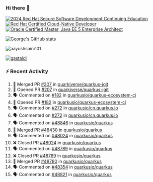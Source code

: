### Hi there 👋

<!--START_SECTION:badges-->
[![2024 Red Hat Secure Software Development Continuing Education](https://images.credly.com/size/110x110/images/36a76b78-c5bf-45cf-ac2c-48c3825260c7/blob)](http://www.credly.com/badges/c86e9a17-d2c3-4554-b890-7d0521710eb6 "2024 Red Hat Secure Software Development Continuing Education")
[![Red Hat Certified Cloud-Native Developer](https://images.credly.com/size/110x110/images/12ef4e4e-3d8d-4caf-9ab1-858c5bcb9619/image.png)](http://www.credly.com/badges/b6402e31-0894-48e6-b488-e2e551dcc809 "Red Hat Certified Cloud-Native Developer")
[![Oracle Certified Master, Java EE 5 Enterprise Architect](https://images.credly.com/size/110x110/images/1fa3549c-674c-4779-b3d6-d7d64eac2c23/Oracle-Certification-badge_OC-Master.png)](http://www.credly.com/badges/2565574e-b81d-410e-ab7d-24666ddcbe00 "Oracle Certified Master, Java EE 5 Enterprise Architect")
<!--END_SECTION:badges-->

[![George's GitHub stats](https://github-readme-stats.vercel.app/api?username=gastaldi&show=reviews,prs_merged&hide=contribs,prs&theme=transparent&show_icons=true)](https://github.com/anuraghazra/github-readme-stats)

<p align="left"> <img src="https://komarev.com/ghpvc/?username=gastaldi&label=Profile%20views&color=0e75b6&style=for-the-badge" alt="aayushsaini101" /> </p>

<p align="left"> <a href="https://github.com/ryo-ma/github-profile-trophy"><img src="https://github-profile-trophy.vercel.app/?username=gastaldi" alt="gastaldi" /></a> </p>

### :zap: Recent Activity

<!--START_SECTION:activity-->
1. 🎉 Merged PR [#207](https://github.com/quarkiverse/quarkus-jgit/pull/207) in [quarkiverse/quarkus-jgit](https://github.com/quarkiverse/quarkus-jgit)
2. 💪 Opened PR [#207](https://github.com/quarkiverse/quarkus-jgit/pull/207) in [quarkiverse/quarkus-jgit](https://github.com/quarkiverse/quarkus-jgit)
3. 🗣 Commented on [#182](https://github.com/quarkusio/quarkus-ecosystem-ci/pull/182#issuecomment-3057980067) in [quarkusio/quarkus-ecosystem-ci](https://github.com/quarkusio/quarkus-ecosystem-ci)
4. 💪 Opened PR [#182](https://github.com/quarkusio/quarkus-ecosystem-ci/pull/182) in [quarkusio/quarkus-ecosystem-ci](https://github.com/quarkusio/quarkus-ecosystem-ci)
5. 🗣 Commented on [#272](https://github.com/quarkusio/cn.quarkus.io/pull/272#issuecomment-3053700666) in [quarkusio/cn.quarkus.io](https://github.com/quarkusio/cn.quarkus.io)
6. 🗣 Commented on [#272](https://github.com/quarkusio/cn.quarkus.io/pull/272#issuecomment-3053570265) in [quarkusio/cn.quarkus.io](https://github.com/quarkusio/cn.quarkus.io)
7. 🗣 Commented on [#48846](https://github.com/quarkusio/quarkus/issues/48846#issuecomment-3050642805) in [quarkusio/quarkus](https://github.com/quarkusio/quarkus)
8. 🎉 Merged PR [#48430](https://github.com/quarkusio/quarkus/pull/48430) in [quarkusio/quarkus](https://github.com/quarkusio/quarkus)
9. 🗣 Commented on [#48024](https://github.com/quarkusio/quarkus/pull/48024#issuecomment-3046963765) in [quarkusio/quarkus](https://github.com/quarkusio/quarkus)
10. ❌ Closed PR [#48024](https://github.com/quarkusio/quarkus/pull/48024) in [quarkusio/quarkus](https://github.com/quarkusio/quarkus)
11. 🗣 Commented on [#48789](https://github.com/quarkusio/quarkus/pull/48789#issuecomment-3046957812) in [quarkusio/quarkus](https://github.com/quarkusio/quarkus)
12. ❌ Closed PR [#48789](https://github.com/quarkusio/quarkus/pull/48789) in [quarkusio/quarkus](https://github.com/quarkusio/quarkus)
13. 🎉 Merged PR [#48780](https://github.com/quarkusio/quarkus/pull/48780) in [quarkusio/quarkus](https://github.com/quarkusio/quarkus)
14. 🗣 Commented on [#48354](https://github.com/quarkusio/quarkus/pull/48354#issuecomment-3046939815) in [quarkusio/quarkus](https://github.com/quarkusio/quarkus)
15. 🗣 Commented on [#48821](https://github.com/quarkusio/quarkus/pull/48821#issuecomment-3046936534) in [quarkusio/quarkus](https://github.com/quarkusio/quarkus)
<!--END_SECTION:activity-->
